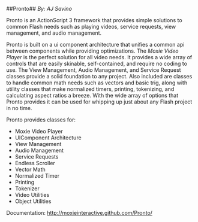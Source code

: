 ##Pronto##
*By: AJ Savino*

Pronto is an ActionScript 3 framework that provides simple solutions to common Flash needs such as playing videos, service requests, view management, and audio management.

Pronto is built on a ui component architecture that unifies a common api between components while providing optimizations. The *Moxie Video Player* is the perfect solution for all video needs. It provides a wide array of controls that are easily skinable, self-contained, and require no coding to use. The View Management, Audio Management, and Service Request classes provide a solid foundation to any project. Also included are classes to handle common math needs such as vectors and basic trig, along with utility classes that make normalized timers, printing, tokenizing, and calculating aspect ratios a breeze. With the wide array of options that Pronto provides it can be used for whipping up just about any Flash project in no time.

Pronto provides classes for:

* Moxie Video Player
* UIComponent Architecture
* View Management
* Audio Management
* Service Requests
* Endless Scroller
* Vector Math
* Normalized Timer
* Printing
* Tokenizer
* Video Utilities
* Object Utilities

Documentation:
http://moxieinteractive.github.com/Pronto/